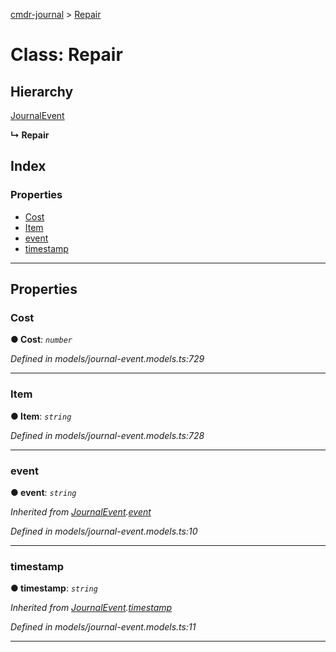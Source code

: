 [cmdr-journal](../README.md) > [Repair](../classes/repair.md)



# Class: Repair

## Hierarchy


 [JournalEvent](journalevent.md)

**↳ Repair**







## Index

### Properties

* [Cost](repair.md#cost)
* [Item](repair.md#item)
* [event](repair.md#event)
* [timestamp](repair.md#timestamp)



---
## Properties
<a id="cost"></a>

###  Cost

**●  Cost**:  *`number`* 

*Defined in models/journal-event.models.ts:729*





___

<a id="item"></a>

###  Item

**●  Item**:  *`string`* 

*Defined in models/journal-event.models.ts:728*





___

<a id="event"></a>

###  event

**●  event**:  *`string`* 

*Inherited from [JournalEvent](journalevent.md).[event](journalevent.md#event)*

*Defined in models/journal-event.models.ts:10*





___

<a id="timestamp"></a>

###  timestamp

**●  timestamp**:  *`string`* 

*Inherited from [JournalEvent](journalevent.md).[timestamp](journalevent.md#timestamp)*

*Defined in models/journal-event.models.ts:11*





___


